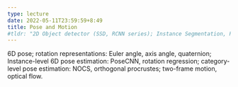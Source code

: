 ```yaml
---
type: lecture
date: 2022-05-11T23:59:59+8:49
title: Pose and Motion
#tldr: "2D Object detector (SSD, RCNN series); Instance Segmentation, Panoptic Segmentation; 3D object detection and instance segmentation"
---
```

6D pose; rotation representations: Euler angle, axis angle, quaternion; Instance-level 6D pose estimation: PoseCNN, rotation regression; category-level pose estimation: NOCS, orthogonal procrustes; two-frame motion, optical flow.